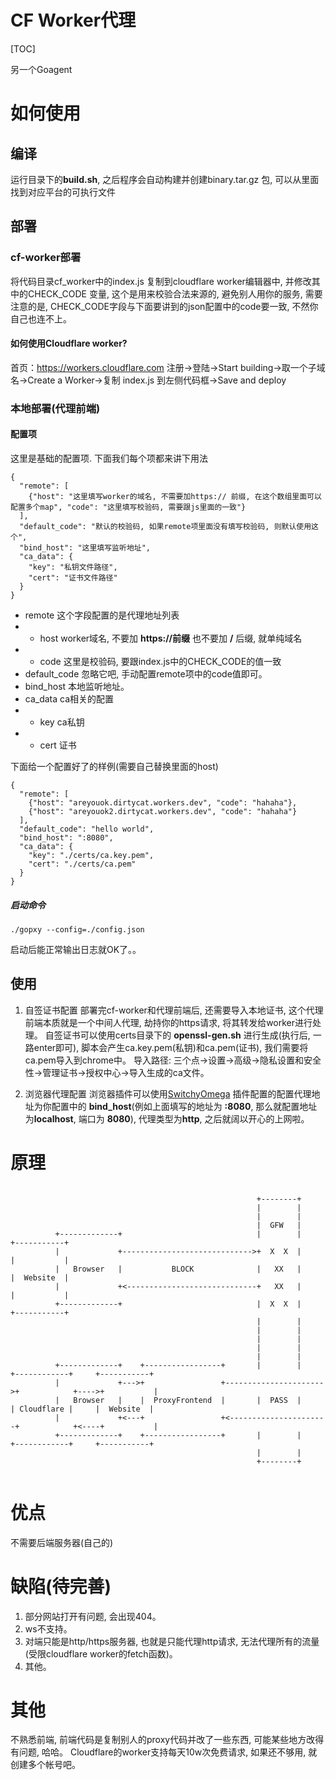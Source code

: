CF Worker代理
===

[TOC]

另一个Goagent

# 如何使用
## 编译
运行目录下的**build.sh**, 之后程序会自动构建并创建binary.tar.gz 包, 可以从里面找到对应平台的可执行文件

## 部署
### cf-worker部署
将代码目录cf_worker中的index.js 复制到cloudflare worker编辑器中, 
并修改其中的CHECK_CODE 变量, 这个是用来校验合法来源的, 避免别人用你的服务, 
需要注意的是, CHECK_CODE字段与下面要讲到的json配置中的code要一致, 不然你自己也连不上。

#### 如何使用Cloudflare worker?
首页：https://workers.cloudflare.com
注册->登陆->Start building->取一个子域名->Create a Worker->复制 index.js 到左侧代码框->Save and deploy

### 本地部署(代理前端)

#### 配置项
这里是基础的配置项. 下面我们每个项都来讲下用法
```json=
{
  "remote": [
    {"host": "这里填写worker的域名, 不需要加https:// 前缀, 在这个数组里面可以配置多个map", "code": "这里填写校验码, 需要跟js里面的一致"}
  ],
  "default_code": "默认的校验码, 如果remote项里面没有填写校验码, 则默认使用这个",
  "bind_host": "这里填写监听地址",
  "ca_data": {
    "key": "私钥文件路径",
    "cert": "证书文件路径"
  }
}
```

* remote 这个字段配置的是代理地址列表
* * host worker域名, 不要加 **https://前缀** 也不要加 **/** 后缀, 就单纯域名
* * code 这里是校验码, 要跟index.js中的CHECK_CODE的值一致 
* default_code 忽略它吧, 手动配置remote项中的code值即可。
* bind_host 本地监听地址。
* ca_data ca相关的配置
* * key ca私钥
* * cert 证书

下面给一个配置好了的样例(需要自己替换里面的host)
```json=
{
  "remote": [
    {"host": "areyouok.dirtycat.workers.dev", "code": "hahaha"},
    {"host": "areyouok2.dirtycat.workers.dev", "code": "hahaha"}
  ],
  "default_code": "hello world",
  "bind_host": ":8080",
  "ca_data": {
    "key": "./certs/ca.key.pem",
    "cert": "./certs/ca.pem"
  }
}
```

##### 启动命令
```shell=
./gopxy --config=./config.json
```
启动后能正常输出日志就OK了。。

## 使用 
1. 自签证书配置
部署完cf-worker和代理前端后, 还需要导入本地证书, 这个代理前端本质就是一个中间人代理, 劫持你的https请求, 将其转发给worker进行处理。
自签证书可以使用certs目录下的 **openssl-gen.sh** 进行生成(执行后, 一路enter即可), 脚本会产生ca.key.pem(私钥)和ca.pem(证书), 
我们需要将ca.pem导入到chrome中。
导入路径:
三个点->设置->高级->隐私设置和安全性->管理证书->授权中心->导入生成的ca文件。

2. 浏览器代理配置
浏览器插件可以使用[SwitchyOmega](https://chrome.google.com/webstore/detail/proxy-switchyomega/padekgcemlokbadohgkifijomclgjgif?hl=zh-CN)
插件配置的配置代理地址为你配置中的 **bind_host**(例如上面填写的地址为 **:8080**, 那么就配置地址为**localhost**, 端口为 **8080**), 代理类型为**http**, 之后就阔以开心的上网啦。

# 原理
```flow=

                                                       +--------+
                                                       |        |
                                                       |        |
                                                       |  GFW   |
          +-------------+                              |        |                         +-----------+
          |             +----------------------------->+  X  X  |                         |           |
          |   Browser   |           BLOCK              |   XX   |                         |  Website  |
          |             +<-----------------------------+   XX   |                         |           |
          +-------------+                              |  X  X  |                         +-----------+
                                                       |        |
                                                       |        |
                                                       |        |
                                                       |        |
                                                       |        |
          +-------------+    +-----------------+       |        |      +------------+     +-----------+
          |             +--->+                 +---------------------->+            +---->+           |
          |   Browser   |    |  ProxyFrontend  |       |  PASS  |      | Cloudflare |     |  Website  |
          |             +<---+                 +<----------------------+            +<----+           |
          +-------------+    +-----------------+       |        |      +------------+     +-----------+
                                                       |        |
                                                       +--------+


```

# 优点
不需要后端服务器(自己的)

# 缺陷(待完善)
1. 部分网站打开有问题, 会出现404。
2. ws不支持。
3. 对端只能是http/https服务器, 也就是只能代理http请求, 无法代理所有的流量(受限cloudflare worker的fetch函数)。 
4. 其他。

# 其他
不熟悉前端, 前端代码是复制别人的proxy代码并改了一些东西, 可能某些地方改得有问题, 哈哈。
Cloudflare的worker支持每天10w次免费请求, 如果还不够用, 就创建多个帐号吧。